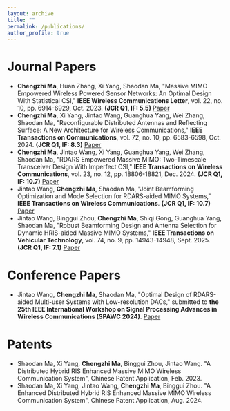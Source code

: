 ```yaml
---
layout: archive
title: ""
permalink: /publications/
author_profile: true
---
```


Journal Papers
======
  * **Chengzhi Ma**, Huan Zhang, Xi Yang, Shaodan Ma, "Massive MIMO Empowered Wireless Powered Sensor Networks: An Optimal Design With Statistical CSI," **IEEE Wireless Communications Letter**, vol. 22, no. 10, pp. 6914-6929, Oct. 2023. **(JCR Q1, IF: 5.5)** [Paper](https://ieeexplore.ieee.org/document/9840903)
  * **Chengzhi Ma**, Xi Yang, Jintao Wang, Guanghua Yang, Wei Zhang, Shaodan Ma, "Reconfigurable Distributed Antennas and Reflecting Surface: A New Architecture for Wireless Communications," **IEEE Transactions on Communications**, vol. 72, no. 10, pp. 6583-6598, Oct. 2024. **(JCR Q1, IF: 8.3)** [Paper](https://ieeexplore.ieee.org/document/10530348)
  * **Chengzhi Ma**, Jintao Wang, Xi Yang, Guanghua Yang, Wei Zhang, Shaodan Ma, "RDARS Empowered Massive MIMO: Two-Timescale Transceiver Design With Imperfect CSI," **IEEE Transactions on Wireless Communications**, vol. 23, no. 12, pp. 18806-18821, Dec. 2024. **(JCR Q1, IF: 10.7)** [Paper](https://ieeexplore.ieee.org/document/10729705)
  * Jintao Wang, **Chengzhi Ma**, Shaodan Ma, "Joint Beamforming Optimization and Mode Selection for RDARS-aided MIMO Systems," **IEEE Transactions on Wireless Communications**. **(JCR Q1, IF: 10.7)** [Paper](https://ieeexplore.ieee.org/document/10705003)
  * Jintao Wang, Binggui Zhou, **Chengzhi Ma**, Shiqi Gong, Guanghua Yang, Shaodan Ma, "Robust Beamforming Design and Antenna Selection for Dynamic HRIS-aided Massive MIMO Systems," **IEEE Transactions on Vehicular Technology**, vol. 74, no. 9, pp. 14943-14948, Sept. 2025. **(JCR Q1, IF: 7.1)** [Paper](https://ieeexplore.ieee.org/document/10981669)

Conference Papers
======
  * Jintao Wang, **Chengzhi Ma**, Shaodan Ma, "Optimal Design of RDARS-aided Multi-user Systems with Low-resolution DACs," submitted to **the 25th IEEE International Workshop on Signal Processing Advances in Wireless Communications (SPAWC 2024)**. [Paper](https://ieeexplore.ieee.org/document/10694127)

Patents
======
  * Shaodan Ma, Xi Yang, **Chengzhi Ma**, Binggui Zhou, Jintao Wang. "A Distributed Hybrid RIS Enhanced Massive MIMO Wireless Communication System", Chinese Patent Application, Feb. 2023.
  * Shaodan Ma, Xi Yang, Jintao Wang, **Chengzhi Ma**, Binggui Zhou. "A Enhanced Distributed Hybrid RIS Enhanced Massive MIMO Wireless Communication System", Chinese Patent Application, Aug. 2024.
